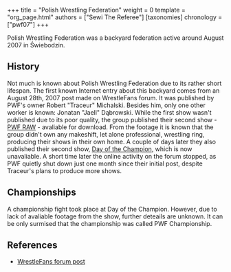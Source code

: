 +++
title = "Polish Wrestling Federation"
weight = 0
template = "org_page.html"
authors = ["Sewi The Referee"]
[taxonomies]
chronology = ["pwf07"]
+++

Polish Wrestling Federation was a backyard federation active around August 2007 in Świebodzin.

## History

Not much is known about Polish Wrestling Federation due to its rather short lifespan. The first known Internet entry about this backyard comes from an August 28th, 2007 post made on WrestleFans forum. It was published by PWF's owner Robert "Traceur" Michalski. Besides him, only one other worker is known: Jonatan "Jaell" Dąbrowski. While the first show wasn't published due to its poor quality, the group published their second show - [PWF RAW](@/e/pwf07/2007-08-28-pwf07-raw.md) - avaliable for download. From the footage it is known that the group didn't own any makeshift, let alone professional, wrestling ring, producing their shows in their own home. A couple of days later they also published their second show, [Day of the Champion](@/e/pwf07/2007-08-30-pwf07-day-of-the-champion.md), which is now unavaliable. A short time later the online activity on the forum stopped, as PWF quietly shut down just one month since their initial post, despite Traceur's plans to produce more shows.

## Championships 

A championship fight took place at Day of the Champion. However, due to lack of avaliable footage from the show, further deteails are unknown. It can be only surmised that the championship was called PWF Championship.

## References

* [WrestleFans forum post](https://wrestlefans.pl/forum/viewtopic.php?f=59&t=2234&start=0)
